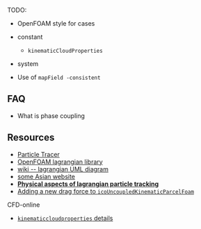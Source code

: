 TODO:
- OpenFOAM style for cases
- constant
  - `kinematicCloudProperties`
- system

- Use of `mapField -consistent`

## FAQ

- What is phase coupling


## Resources

- [Particle Tracer](https://www.cemf.ir/wp-content/uploads/2020/06/particle-Tracer.pdf)
- [OpenFOAM lagrangian library](http://www.tfd.chalmers.se/~hani/kurser/OS_CFD_2013/BoxiongChen/pptSlides.pdf)
- [wiki -- lagrangian UML diagram](https://openfoamwiki.net/index.php/OpenFOAM_guide/UML/lagrangian)
- [some Asian website](https://openfoam.top/lagrangian/#distributionmodel)
- [**Physical aspects of lagrangian particle tracking**](https://www.cfd-online.com/Forums/blogs/vinerm/4274-physical-aspects-lagrangian-particle-tracking-dpm.html)
- [Adding a new drag force to `icoUncoupledKinematicParcelFoam`](https://www.cfd-online.com/Forums/openfoam-programming-development/156573-adding-new-drag-force-icouncoupledkinematicparcelfoam.html)

CFD-online

- [`kinematiccloudproperties` details](https://www.cfd-online.com/Forums/openfoam-pre-processing/174534-kinematiccloudproperties-details.html)
